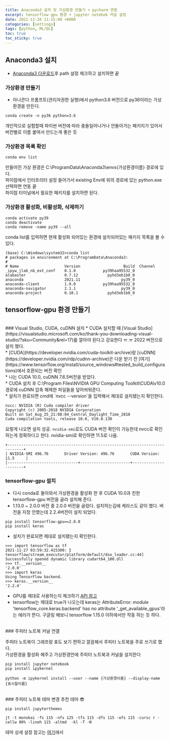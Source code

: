 ```yaml
---
title: Anaconda3 설치 및 가상환경 만들기 + pycharm 연동
excerpt: tensorflow gpu 환경 + jupyter notebok 커널 설정
date: 2021-11-26 11:15:00 +0800
categories: [settings]
tags: [python, ML/DL]
toc: true
toc_sticky: true
---
```


## Anaconda3 설치
* [Anaconda3 다운로드](https://www.anaconda.com/products/individual)후 path 설정 체크하고 설치하면 끝

### 가상환경 만들기

* 아나콘다 프롬프트(관리자권한 실행)에서 python3.6 버전으로 py36이라는 가상환경을 만든다.<br>


```
conda create -n py36 python=3.6
```

개인적으로 실험할때 파이썬 버전에 따라 충돌일어나거나 안돌아가는 패키지가 있어서 버전별로 이름 붙여서 만드는게 좋은 듯<br>


### 가상환경 목록 확인

```
conda env list
```

만들어진 가상 환경은 C:\ProgramData\Anaconda3\envs\{가상환경이름} 경로에 있다.<br>
파이참에서 인터프리터 설정 들어가서 existing Env에 위의 경로에 있는 python.exe 선택하면 연동 끝<br>
파이참 터미널에서 필요한 패키지를 설치하면 된다. <br>

### 가상환경 활성화, 비활성화, 삭제하기

```
conda activate py39
conda deactivate
conda remove -name py39 --all
```

conda list를 입력하면 현재 활성화 되어있는 환경에 설치되어있는 패키지 목록을 볼 수 있다.<br>
```
(base) C:\Windows\system32>conda list
# packages in environment at C:\ProgramData\Anaconda3:
#
# Name                    Version                   Build  Channel
_ipyw_jlab_nb_ext_conf    0.1.0            py39haa95532_0
alabaster                 0.7.12             pyhd3eb1b0_0
anaconda                  2021.11                  py39_0
anaconda-client           1.9.0            py39haa95532_0
anaconda-navigator        2.1.1                    py39_0
anaconda-project          0.10.1             pyhd3eb1b0_0
```

## tensorflow-gpu 환경 만들기

<br>
### Visual Studio, CUDA, cuDNN 설치
* CUDA 설치할 때 [Visual Studio](https://visualstudio.microsoft.com/ko/thank-you-downloading-visual-studio/?sku=Community&rel=17)를 깔아야 된다고 강요한다 ㅠ.ㅠ 2022 버전으로 설치 했다.<br>
* [CUDA](https://developer.nvidia.com/cuda-toolkit-archive)랑 [cuDNN](https://developer.nvidia.com/rdp/cudnn-archive)은 다운 받기 전 [여기](https://www.tensorflow.org/install/source_windows#tested_build_configurations)에서 호환되는 버전 확인<br>
* 나는 CUDA 10.0, cuDNN 7.6.5버전을 받았다.<br>
* CUDA 설치 후 C:\Program Files\NVIDIA GPU Computing Toolkit\CUDA\v10.0 경로에 cuDNN 압축 해제한 파일들을 덮어씌워준다.<br>
* 설치가 완료되면 cmd에 `nvcc --version`을 입력해서 제대로 설치됐는지 확인한다. <br>

```
nvcc: NVIDIA (R) Cuda compiler driver
Copyright (c) 2005-2018 NVIDIA Corporation
Built on Sat_Aug_25_21:08:04_Central_Daylight_Time_2018
Cuda compilation tools, release 10.0, V10.0.130
```

요렇게 나오면 설치 성공. `nvidia-smi`로도 CUDA 버전 확인이 가능한데 nvcc로 확인하는게 정확하다고 한다. nvidia-smi로 확인하면 11.5로 나옴.

```
+-----------------------------------------------------------------------------+
| NVIDIA-SMI 496.76       Driver Version: 496.76       CUDA Version: 11.5     |
|-------------------------------+----------------------+----------------------+
```

### tensorflow-gpu 설치
* 다시 conda로 돌아와서 가상환경을 활성화 한 후 CUDA 10.0과 친한 tensorflow-gpu 버전을 골라 설치해 준다.<br>
* 1.13.0 ~ 2.0.0 버전 중 2.0.0 버전을 골랐다. 설치하는김에 케라스도 같이 했다. 버전을 지정 안했는데 2.2.4버전이 설치 되었다.

```
pip install tensorflow-gpu==2.0.0
pip install keras
```

* 설치가 완료되면 제대로 설치됐는지 확인한다.

```
>>> import tensorflow as tf
2021-11-27 03:59:32.415300: I tensorflow/stream_executor/platform/default/dso_loader.cc:44] Successfully opened dynamic library cudart64_100.dll
>>> tf.__version__
'2.0.0'
>>> import keras
Using TensorFlow backend.
>>> keras.__version__
'2.2.4'
```

* GPU를 제대로 사용하는지 체크하기 [API 참고](https://teddylee777.github.io/tensorflow/%EB%94%A5%EB%9F%AC%EB%8B%9D-framework-GPU%EC%82%AC%EC%9A%A9%EC%B2%B4%ED%81%AC-API) <br>
* tensorflow는 제대로 true가 나오는데 keras는 AttributeError: module 'tensorflow_core.keras.backend' has no attribute '_get_available_gpus'라는 에러가 뜬다. 구글링 해보니 tensorflow 1.15.0 이하에서만 작동 하는 듯 하다.<br>
<br>
### 주피터 노트북 커널 연결

주피터 노트북이 그래프랑 표도 보기 편하고 깔끔해서 주피터 노트북을 주로 쓰기로 했다.<br>
가상환경을 활성화 해주고 가상환경안에 주피터 노트북과 커널을 설치한다<br>

```
pip install jupyter notebook
pip install ipykernel

python -m ipykernel install --user --name {가상환경이름} --display-name {표시할이름}
```
<br>
### 주피터 노트북 테마 변경
추천 테마 😎

```
pip install jupyterthemes

jt -t monokai -fs 115 -nfs 125 -tfs 115 -dfs 115 -ofs 115 -cursc r -cellw 80% -lineh 115 -altmd  -kl -T -N
```

테마 상세 설정 참고는 [여기](https://realblack0.github.io/2020/05/13/jupyter-notebook-themes.html)에서<br>